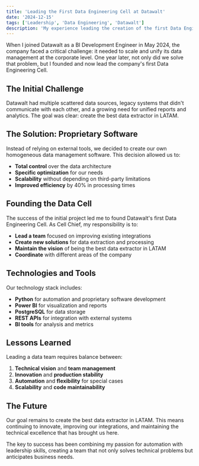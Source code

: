 ```yaml
---
title: 'Leading the First Data Engineering Cell at Datawalt'
date: '2024-12-15'
tags: ['Leadership', 'Data Engineering', 'Datawalt']
description: 'My experience leading the creation of the first Data Engineering Cell at Datawalt and the challenges of scaling a corporate data platform'
---
```


When I joined Datawalt as a BI Development Engineer in May 2024, the company faced a critical challenge: it needed to scale and unify its data management at the corporate level. One year later, not only did we solve that problem, but I founded and now lead the company's first Data Engineering Cell.

## The Initial Challenge

Datawalt had multiple scattered data sources, legacy systems that didn't communicate with each other, and a growing need for unified reports and analytics. The goal was clear: create the best data extractor in LATAM.

## The Solution: Proprietary Software

Instead of relying on external tools, we decided to create our own homogeneous data management software. This decision allowed us to:

- **Total control** over the data architecture
- **Specific optimization** for our needs
- **Scalability** without depending on third-party limitations
- **Improved efficiency** by 40% in processing times

## Founding the Data Cell

The success of the initial project led me to found Datawalt's first Data Engineering Cell. As Cell Chief, my responsibility is to:

- **Lead a team** focused on improving existing integrations
- **Create new solutions** for data extraction and processing
- **Maintain the vision** of being the best data extractor in LATAM
- **Coordinate** with different areas of the company

## Technologies and Tools

Our technology stack includes:

- **Python** for automation and proprietary software development
- **Power BI** for visualization and reports
- **PostgreSQL** for data storage
- **REST APIs** for integration with external systems
- **BI tools** for analysis and metrics

## Lessons Learned

Leading a data team requires balance between:

1. **Technical vision** and **team management**
2. **Innovation** and **production stability**
3. **Automation** and **flexibility** for special cases
4. **Scalability** and **code maintainability**

## The Future

Our goal remains to create the best data extractor in LATAM. This means continuing to innovate, improving our integrations, and maintaining the technical excellence that has brought us here.

The key to success has been combining my passion for automation with leadership skills, creating a team that not only solves technical problems but anticipates business needs.
